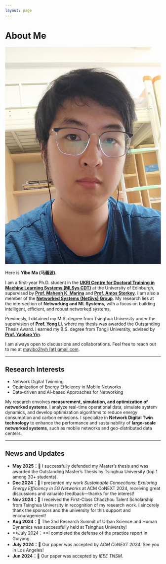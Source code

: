 ```yaml
---
layout: page
---
```


# About Me

<img src="./images/mayibo.jpg" class="floatpic">
<!-- <img src="./images/AboutMe.png" width="200" /> -->

Here is **Yibo Ma (马義波)**.<br>

I am a first-year Ph.D. student in the [**UKRI Centre for Doctoral Training in Machine Learning Systems (MLSys CDT)**](https://mlsystems.uk) at the University of Edinburgh, supervised by [**Prof. Mahesh K. Marina**](https://homepages.inf.ed.ac.uk/mmarina/) and [**Prof. Amos Storkey**](https://homepages.inf.ed.ac.uk/amos/). I am also a member of the [**Networked Systems (NetSys) Group**](https://netsys.inf.ed.ac.uk/). My research lies at the intersection of **Networking and ML Systems**, with a focus on building intelligent, efficient, and robust networked systems.

Previously, I obtained my M.S. degree from Tsinghua University under the supervision of [**Prof. Yong Li**](https://fi.ee.tsinghua.edu.cn/~liyong/), where my thesis was awarded the Outstanding Thesis Award. I earned my B.S. degree from Tongji University, advised by [**Prof. Yaobao Yin**](https://mefaculty.tongji.edu.cn/info/1296/3241.htm).

I am always open to discussions and collaborations. Feel free to reach out to me at <u>mayibo2hyh [at] gmail.com</u>.

<!-- Here is my Resume: [Resume](./file/CV-Yibo_Ma.pdf) -->

---

## Research Interests

- Network Digital Twinning
- Optimization of Energy Efficiency in Mobile Networks
- Data-driven and AI-based Approaches for Networking

My research envolves **measurement, simulation, and optimization of networked systems**. I analyze real-time operational data, simulate system dynamics, and develop optimization algorithms to reduce energy consumption and carbon emissions. I specialize in **Network Digital Twin technology** to enhance the performance and sustainability of **large-scale networked systems**, such as mobile networks and geo-distributed data centers.

---

## News and Updates

- **May 2025：**🎉 I successfully defended my Master’s thesis and was awarded the Outstanding Master’s Thesis by Tsinghua University (top 1 among 30+ students).
- **Dec 2024：**🎤 I presented my work *Sustainable Connections: Exploring Energy Efficiency in 5G Networks* at ACM CoNEXT 2024, receiving great discussions and valuable feedback—thanks for the interest!
- **Nov 2024：**🎉 I received the First-Class Chaozhou Talent Scholarship from Tsinghua University in recognition of my research work. I sincerely thank the sponsors and the university for this support and encouragement!
- **Aug 2024：**🎉 The 2nd Research Summit of Urban Science and Human Dynamics was successfully held at Tsinghua University!
- **July 2024：**I completed the defense of the practice report in Guiyang.
- **July 2024：**🎉 Our paper was accepted by *ACM CoNEXT 2024*. See you in Los Angeles!
- **Jun 2024：**🎉 Our paper was accepted by *IEEE TNSM*.

<br>
